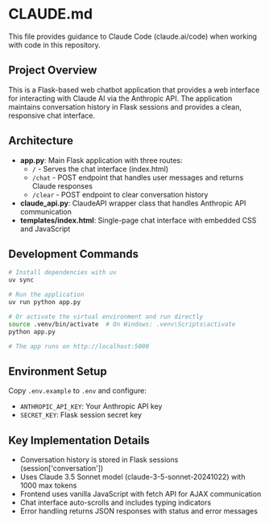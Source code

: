 # CLAUDE.md

This file provides guidance to Claude Code (claude.ai/code) when working with code in this repository.

## Project Overview

This is a Flask-based web chatbot application that provides a web interface for interacting with Claude AI via the Anthropic API. The application maintains conversation history in Flask sessions and provides a clean, responsive chat interface.

## Architecture

- **app.py**: Main Flask application with three routes:
  - `/` - Serves the chat interface (index.html)
  - `/chat` - POST endpoint that handles user messages and returns Claude responses
  - `/clear` - POST endpoint to clear conversation history
- **claude_api.py**: ClaudeAPI wrapper class that handles Anthropic API communication
- **templates/index.html**: Single-page chat interface with embedded CSS and JavaScript

## Development Commands

```bash
# Install dependencies with uv
uv sync

# Run the application
uv run python app.py

# Or activate the virtual environment and run directly
source .venv/bin/activate  # On Windows: .venv\Scripts\activate
python app.py

# The app runs on http://localhost:5000
```

## Environment Setup

Copy `.env.example` to `.env` and configure:
- `ANTHROPIC_API_KEY`: Your Anthropic API key
- `SECRET_KEY`: Flask session secret key

## Key Implementation Details

- Conversation history is stored in Flask sessions (session['conversation'])
- Uses Claude 3.5 Sonnet model (claude-3-5-sonnet-20241022) with 1000 max tokens
- Frontend uses vanilla JavaScript with fetch API for AJAX communication
- Chat interface auto-scrolls and includes typing indicators
- Error handling returns JSON responses with status and error messages